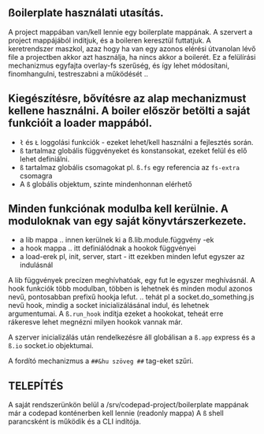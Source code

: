 ## ßoilerplate használati utasítás.

A project mappában van/kell lennie egy boilerplate mappának. A szervert a project mappájából indítjuk, és a boileren keresztül futtatjuk.
A keretrendszer maszkol, azaz hogy ha van egy azonos elérési útvanolan lévő file a projectben akkor azt használja, ha nincs akkor a boilerét.
Ez a felülírási mechanizmus egyfajta overlay-fs szerűség, és így lehet módosítani, finomhangulni, testreszabni a működését ..

## Kiegészítésre, bővítésre az alap mechanizmust kellene használni. A boiler először betölti a saját funkcióit a loader mappából.

- `ł` és `Ł` loggolási funkciók - ezeket lehet/kell használni a fejlesztés során.
- `ß` tartalmaz globális függvényeket és konstansokat, ezeket felül és elő lehet definiálni.
- `ß` tartalmaz globális csomagokat pl. `ß.fs` egy referencia az `fs-extra` csomagra
- A `ß` globális objektum, szinte mindenhonnan elérhető

## Minden funkciónak modulba kell kerülnie. A moduloknak van egy saját könyvtárszerkezete.
- a lib mappa .. innen kerülnek ki a ß.lib.module.függvény -ek
- a hook mappa .. itt definiálódnak a hookok függvényei
- a load-erek pl, init, server, start - itt ezekben minden lefut egyszer az indulásnál

A lib függvények precízen meghívhatóak, egy fut le egyszer meghívásnál.
A hook funkciók több modulban, többen is lehetnek és minden modul azonos nevű, pontosabban prefixű hookja lefut.
.. tehát pl a socket.do_something.js nevű hook, mindig a socket inicializálásánal indul, és lehetnek argumentumai. 
A `ß.run_hook` indítja ezeket a hookokat, teheát erre rákeresve lehet megnézni milyen hookok vannak már.

A szerver inicializálás után rendelkezésre áll globálisan a `ß.app` express és a `ß.io` socket.io objektumai.

A fordító mechanizmus a `##&hu szöveg ##` tag-eket szűri.

## TELEPÍTÉS

A saját rendszerünkön belül a /srv/codepad-project/boilerplate mappának már a codepad konténerben kell lennie (readonly mappa)
A `ß` shell parancsként is működik és a CLI indítója.